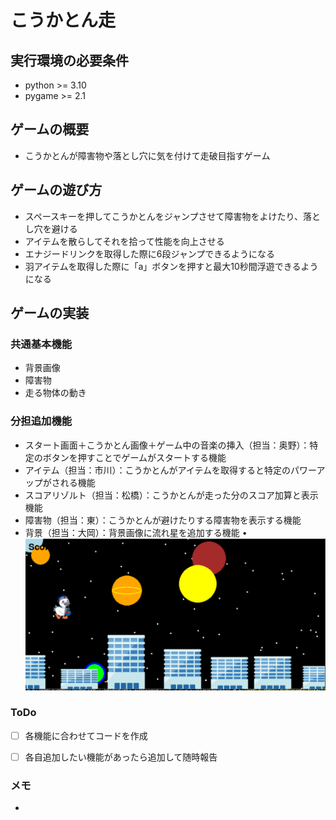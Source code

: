 # こうかとん走

## 実行環境の必要条件
* python >= 3.10
* pygame >= 2.1

## ゲームの概要
* こうかとんが障害物や落とし穴に気を付けて走破目指すゲーム

## ゲームの遊び方
* スペースキーを押してこうかとんをジャンプさせて障害物をよけたり、落とし穴を避ける
* アイテムを散らしてそれを拾って性能を向上させる
* エナジードリンクを取得した際に6段ジャンプできるようになる
* 羽アイテムを取得した際に「a」ボタンを押すと最大10秒間浮遊できるようになる

## ゲームの実装
### 共通基本機能
* 背景画像
* 障害物
* 走る物体の動き

### 分担追加機能
* スタート画面＋こうかとん画像＋ゲーム中の音楽の挿入（担当：奥野）：特定のボタンを押すことでゲームがスタートする機能
* アイテム（担当：市川）：こうかとんがアイテムを取得すると特定のパワーアップがされる機能
* スコアリゾルト（担当：松橋）：こうかとんが走った分のスコア加算と表示機能
* 障害物（担当：東）：こうかとんが避けたりする障害物を表示する機能
* 背景（担当：大岡）：背景画像に流れ星を追加する機能
• ![title](fig/main_image.png)

### ToDo
- [ ] 各機能に合わせてコードを作成
- [ ] 各自追加したい機能があったら追加して随時報告


### メモ
* 
